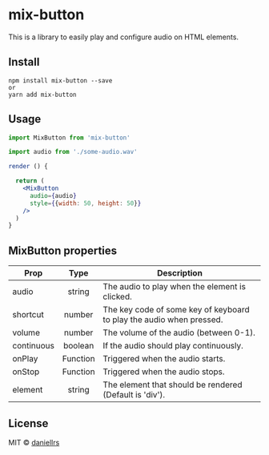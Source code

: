 # mix-button

This is a library to easily play and configure audio on HTML elements.

## Install

```
npm install mix-button --save
or
yarn add mix-button
```

## Usage

```jsx
import MixButton from 'mix-button'

import audio from './some-audio.wav'

render () {

  return (
    <MixButton 
      audio={audio}
      style={{width: 50, height: 50}}
    />
  )
}
```

## MixButton properties

| Prop       | Type           | Description  |
| ------------- |:-------------:| ------------- |
| audio | string | The audio to play when the element is clicked. |
| shortcut | number | The key code of some key of keyboard to play the audio when pressed. |
| volume | number | The volume of the audio (between 0-1). |
| continuous | boolean | If the audio should play continuously. |
| onPlay | Function | Triggered when the audio starts. |
| onStop | Function | Triggered when the audio stops. |
| element | string | The element that should be rendered (Default is 'div'). |


## License

MIT © [daniellrs](https://github.com/daniellrs)
